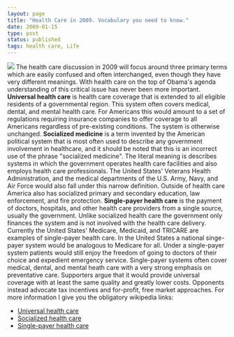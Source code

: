 ```yaml
---
layout: page
title: "Health Care in 2009. Vocabulary you need to know."
date: 2009-01-15
type: post
status: published
tags: health care, Life
---
```



![](http://picayune.uclick.com/comics/tmbot/2008/tmbot080823.gif) The health care discussion in 2009 will focus around three primary terms which are easily confused and often interchanged, even though they have very different meanings. With health care on the top of Obama's agenda understanding of this critical issue has never been more important. **Universal health care** is health care coverage that is extended to all eligible residents of a governmental region. This system often covers medical, dental, and mental health care. For Americans this would amount to a set of regulations requiring insurance companies to offer coverage to all Americans regardless of pre-existing conditions. The system is otherwise unchanged. **Socialized medicine** is a term invented by the American political system that is most often used to describe any government involvement in healthcare, and it should be noted that this is an incorrect use of the phrase "socialized medicine". The literal meaning is describes systems in which the government operates health care facilities and also employs health care professionals. The United States' Veterans Health Administration, and the medical departments of the U.S. Army, Navy, and Air Force would also fall under this narrow definition. Outside of health care America also has socialized primary and secondary education, law enforcement, and fire protection. **Single-payer health care** is the payment of doctors, hospitals, and other health care providers from a single source, usually the government. Unlike socialized health care the government only finances the system and is not involved with the health care delivery. Currently the United States' Medicare, Medicaid, and TRICARE are examples of single-payer health care. In the United States a national singe-payer system would be analogous to Medicare for all. Under a single-payer system patients would still enjoy the freedom of going to doctors of their choice and expedient emergency service. Single-payer systems often cover medical, dental, and mental heath care with a very strong emphasis on preventative care. Supporters argue that it would provide universal coverage with at least the same quality and greatly lower costs. Opponents instead advocate tax incentives and for-profit, free market approaches. For more information I give you the obligatory wikipedia links:

  * [Universal health care](http://en.wikipedia.org/wiki/Universal_health_care)
  * [Socialized health care](http://en.wikipedia.org/wiki/Socialized_medicine)
  * [Single-payer health care](http://en.wikipedia.org/wiki/Single-payer_health_care)
